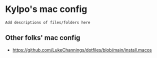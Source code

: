 # Kylpo's mac config

`Add descriptions of files/folders here`

## Other folks' mac config
- https://github.com/LukeChannings/dotfiles/blob/main/install.macos
